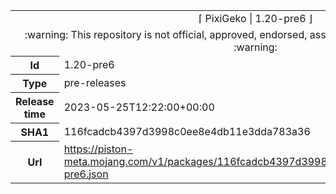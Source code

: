 <html><table>
<tr><td colspan="2" align="center"><img width="0" height="0"><br/>⌈ PixiGeko | 1.20-pre6 ⌋<br/><img width="0" height="0"></td></tr>
<tr><td colspan="2" align="center"><img width="0" height="0"><br/>
:warning: This repository is not official, approved, endorsed, associated or connected with Mojang :warning:
<br/><img width="0" height="0"></td></tr>
<tr><th>Id</th><td>1.20-pre6</td></tr>
<tr><th>Type</th><td>pre-releases</td></tr>
<tr><th>Release time</th><td>2023-05-25T12:22:00+00:00</td></tr>
<tr><th>SHA1</th><td>116fcadcb4397d3998c0ee8e4db11e3dda783a36</td></tr>
<tr><th>Url</th><td><a href="https://piston-meta.mojang.com/v1/packages/116fcadcb4397d3998c0ee8e4db11e3dda783a36/1.20-pre6.json">https://piston-meta.mojang.com/v1/packages/116fcadcb4397d3998c0ee8e4db11e3dda783a36/1.20-pre6.json</a></td></tr>